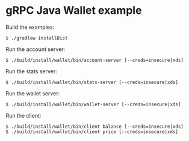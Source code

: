 gRPC Java Wallet example
=======================

Build the examples:

```
$ ./gradlew installDist
```

Run the account server:

```
$ ./build/install/wallet/bin/account-server [--creds=insecure|xds]
```

Run the stats server:

```
$ ./build/install/wallet/bin/stats-server [--creds=insecure|xds]
```

Run the wallet server:

```
$ ./build/install/wallet/bin/wallet-server [--creds=insecure|xds]
```

Run the client:

```
$ ./build/install/wallet/bin/client balance [--creds=insecure|xds]
$ ./build/install/wallet/bin/client price [--creds=insecure|xds]
```
